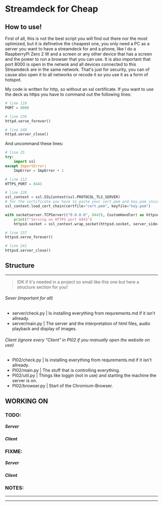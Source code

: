 # Streamdeck for Cheap
## How to use!
First of all, this is not the best script you will find out there nor the most optimized, but it is definetive the cheapest one, you only need a PC as a server you want to have a streamdeck for and a phone, like I do a RaspberryPi Zero 2 W and a screen or any other device that has a screen and the power to run a browser that you can use.
It is also important that port 8000 is open in the netwok and all devices connected to this Streamdeck are in the same network. That's just for security, you can of cause also open it to all networks or recode it so you use it as a form of hotspot.

My code is written for http, so without an ssl certificate.
If you want to use the deck as https you have to command out the following lines:
```py
# line 110
PORT = 8000

# line 236
httpd.serve_forever()

# line 240
httpd.server_close()
```
And uncommand these lines:
```py
# line 25
try:
    import ssl
except ImportError:
    ImpError = ImpError + 1

# line 112
HTTPS_PORT = 8443

# line 226
ssl_context = ssl.SSLContext(ssl.PROTOCOL_TLS_SERVER)
# for the certificate you have to paste your cert.pem and key.pam inside of the folder, the main.py script is in
ssl_context.load_cert_chain(certfile="cert.pem", keyfile="key.pem")

with socketserver.TCPServer(("0.0.0.0", 8443), CustomHandler) as httpsd:
    print(f"Serving on HTTPS port 8443")
    httpsd.socket = ssl_context.wrap_socket(httpsd.socket, server_side=True)

# line 237
httpsd.serve_forever()

# line 241
httpsd.server_close()
```

## Structure
---
>IDK if it's needed in a project so small like this one but here a structure section for you!
###### Sever (important for all)
- server/check.py | 
Is installing everything from requrements.md if it isn't allready.
- server/main.py |
The server and the interpretation of html files, audio playback and display of images.

###### Client (ignore every "Client" in PI02 if you manually open the website on use)
- PI02/check.py | 
Is installing everything from requrements.md if it isn't allready.
- PI02/main.py | 
The stuff that is controlling everything.
- PI02/util.py | 
Things like loggin (not in use) and starting the machine the server is on.
- PI02/browser.py | 
Start of the Chromium-Browser.

## WORKING ON
### TODO:
##### Server


##### Client


### FIXME:
##### Server


##### Client


### NOTES:
---
>

---
>
